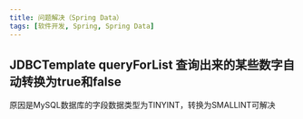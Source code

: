 ```yaml
---
title: 问题解决（Spring Data）
tags: [软件开发, Spring, Spring Data]
---
```


## JDBCTemplate queryForList 查询出来的某些数字自动转换为true和false

原因是MySQL数据库的字段数据类型为TINYINT，转换为SMALLINT可解决